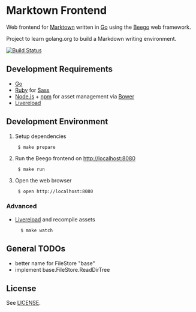 # Marktown Frontend

Web frontend for [Marktown](https://github.com/Marktown) written in [Go](http://go-lang.org) using the [Beego](http://beego.me/) web framework.

Project to learn golang.org to build a Markdown writing environment.

[![Build Status](https://travis-ci.org/Marktown/frontend.svg?branch=master)](https://travis-ci.org/Marktown/frontend)

## Development Requirements

* [Go](http://golang.org/)
* [Ruby](http://ruby-lang.org) for [Sass](http://sass-lang.com/)
* [Node.js](http://nodejs.org/) + [npm](https://github.com/npm/npm) for asset management via [Bower](http://bower.io)
* [Livereload](http://livereload.com/)

## Development Environment

1. Setup dependencies

        $ make prepare

2. Run the Beego frontend on [http://localhost:8080](http://localhost:8080)

        $ make run

3. Open the web browser

        $ open http://localhost:8080

### Advanced

* [Livereload](http://livereload.com/) and recompile assets

        $ make watch

## General TODOs

- better name for FileStore "base"
- implement base.FileStore.ReadDirTree

## License

See [LICENSE](LICENSE).

